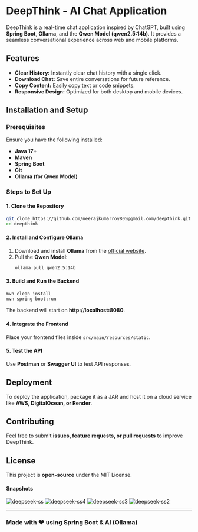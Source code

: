 # DeepThink - AI Chat Application

DeepThink is a real-time chat application inspired by ChatGPT, built using **Spring Boot**, **Ollama**, and the **Qwen Model (qwen2.5:14b)**. It provides a seamless conversational experience across web and mobile platforms.

## Features
- **Clear History:** Instantly clear chat history with a single click.
- **Download Chat:** Save entire conversations for future reference.
- **Copy Content:** Easily copy text or code snippets.
- **Responsive Design:** Optimized for both desktop and mobile devices.

## Installation and Setup

### Prerequisites
Ensure you have the following installed:
- **Java 17+**
- **Maven**
- **Spring Boot**
- **Git**
- **Ollama (for Qwen Model)**

### Steps to Set Up

#### 1. Clone the Repository
```sh
git clone https://github.com/neerajkumarroy805@gmail.com/deepthink.git
cd deepthink
```

#### 2. Install and Configure Ollama
1. Download and install **Ollama** from the [official website](https://ollama.com/).
2. Pull the **Qwen Model**:
   ```sh
   ollama pull qwen2.5:14b
   ```

#### 3. Build and Run the Backend
```sh
mvn clean install
mvn spring-boot:run
```
The backend will start on **http://localhost:8080**.

#### 4. Integrate the Frontend
Place your frontend files inside `src/main/resources/static`.

#### 5. Test the API
Use **Postman** or **Swagger UI** to test API responses.

## Deployment
To deploy the application, package it as a JAR and host it on a cloud service like **AWS, DigitalOcean, or Render**.

## Contributing
Feel free to submit **issues, feature requests, or pull requests** to improve DeepThink.

## License
This project is **open-source** under the MIT License.

#### Snapshots
![deepseek-ss](https://github.com/user-attachments/assets/6954f646-6fef-4e00-8476-6611f96714fc)
![deepseek-ss4](https://github.com/user-attachments/assets/e9c555de-a1ec-4bef-aec5-e56f9dc23d61)
![deepseek-ss3](https://github.com/user-attachments/assets/9d984692-341c-40d9-a0b1-bfb4413cecf2)
![deepseek-ss2](https://github.com/user-attachments/assets/a93b3716-e592-45e3-8035-72ba41321f7e)


---
### Made with ❤️ using Spring Boot & AI (Ollama)

